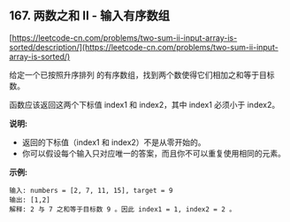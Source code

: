 **167. 两数之和 II - 输入有序数组**  
---

[https://leetcode-cn.com/problems/two-sum-ii-input-array-is-sorted/description/](https://leetcode-cn.com/problems/two-sum-ii-input-array-is-sorted/)  

给定一个已按照升序排列 的有序数组，找到两个数使得它们相加之和等于目标数。

函数应该返回这两个下标值 index1 和 index2，其中 index1 必须小于 index2。

**说明:**  

* 返回的下标值（index1 和 index2）不是从零开始的。  
* 你可以假设每个输入只对应唯一的答案，而且你不可以重复使用相同的元素。  

**示例:**  

```  
输入: numbers = [2, 7, 11, 15], target = 9
输出: [1,2]
解释: 2 与 7 之和等于目标数 9 。因此 index1 = 1, index2 = 2 。
```  
